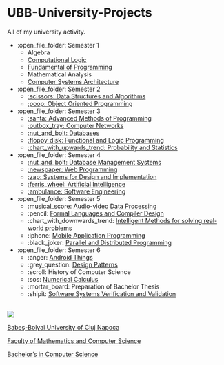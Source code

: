 # UBB-University-Projects
All of my university activity.

<ul>
  <li>:open_file_folder: Semester 1
    <ul>
      <li>
        Algebra 
        </a>
      </li>
      <li>
        <a href="https://github.com/biancaszekely32/Computational-Logic"> 
        Computational Logic 
        </a>
      </li>
      <li>
        <a href="https://github.com/biancaszekely32/Fundamental-of-Programming"> 
        Fundamental of Programming 
        </a>
      </li>
      <li> 
        Mathematical Analysis
        </a>
      </li>
      <li>
        <a href="https://github.com/biancaszekely32/Computer Systems Architecture"> 
        Computer Systems Architecture
        </a>
      </li>
    </ul>
  </li>
  <li>:open_file_folder: Semester 2
    <ul>
      <li>
        <a href="https://github.com/Pufcorina/Data-Structures-and-Algorithms"> 
          :scissors:  Data Structures and Algorithms 
        </a>
      </li>
      <li>
        <a href="https://github.com/Pufcorina/Object-Oriented-Programming"> 
          :poop:  Object Oriented Programming 
        </a>
      </li>
    </ul>
  </li>
  <li>:open_file_folder: Semester 3
    <ul>
      <li>
        <a href="https://github.com/Pufcorina/Advanced-Methods-of-Programming"> 
          :santa:  Advanced Methods of Programming 
        </a>
      </li>
      <li>
        <a href="https://github.com/Pufcorina/Computer-Networks"> 
          :outbox_tray:  Computer Networks 
        </a>
      </li>
      <li>
        <a href="https://github.com/Pufcorina/Databases"> 
          :nut_and_bolt:  Databases 
        </a>
      </li>
      <li>
        <a href="https://github.com/Pufcorina/Functional-and-Logic-Programming"> 
          :floppy_disk:  Functional and Logic Programming 
        </a>
      </li>
      <li>
        <a href="https://github.com/Pufcorina/Probability-and-Statistics"> 
          :chart_with_upwards_trend:  Probability and Statistics
        </a>
      </li>
    </ul>
  </li>
  <li>:open_file_folder: Semester 4
    <ul>
      <li>
        <a href="https://github.com/Pufcorina/Database-Management-Systems">
          :nut_and_bolt:  Database Management Systems
      </li>
      <li>
        <a href="https://github.com/Pufcorina/WebProgramming">
          :newspaper:  Web Programming
      </li>
      <li>
        <a href="https://github.com/Pufcorina/Systems-for-Design-and-Implementation">
          :zap:  Systems for Design and Implementation
      </li>
      <li>
        <a href="https://github.com/Pufcorina/Artificial-Intelligence">
          :ferris_wheel:  Artificial Intelligence
      </li>
      <li>
        <a href="https://github.com/Pufcorina/Software-Engineering">
          :ambulance:  Software Engineering
        </a>
      </li>
    </ul>
  </li>
  <li>:open_file_folder: Semester 5
    <ul>
      <li> :musical_score:
        <a href="https://github.com/Pufcorina/Audio-videoDataProcessing">
          Audio-video Data Processing
        </a>
      </li>
      <li> :pencil:
        <a href="https://github.com/Pufcorina/FormalLanguagesAndCompilerDesign">
          Formal Languages and Compiler Design
        </a>
      </li>
      <li> :chart_with_downwards_trend:
        <a href="https://github.com/Pufcorina/UBB/tree/master/Semester5/Intelligent%20Methods%20for%20solving%20real-world%20problems">
          Intelligent Methods for solving real-world problems
        </a>
      </li>
      <li> :iphone:
        <a href="https://github.com/Pufcorina/MobileProgramming">
          Mobile Application Programming
        </a>
      </li>
      <li> :black_joker:
        <a href="https://github.com/Pufcorina/ParallelAndDistributedProgramming">
          Parallel and Distributed Programming
        </a>
      </li>
    </ul>
  </li>
  <li>:open_file_folder: Semester 6
    <ul>
      <li> :anger:
        <a href="https://github.com/Pufcorina/Android-Things">
          Android Things
        </a>
      </li>
      <li> :grey_question:
        <a href="https://github.com/Pufcorina/Design-Patterns">
          Design Patterns
        </a>
      </li>
      <li> :scroll:
          History of Computer Science
        </a>
      </li>
      <li> :sos:
        <a href="https://github.com/Pufcorina/Numerical-Calculus">
          Numerical Calculus
        </a>
      </li>
      <li> :mortar_board:
          Preparation of Bachelor Thesis
        </a>
      </li>
      <li> :shipit:
        <a href="https://github.com/Pufcorina/Software-Systems-Verification-and-Validation">
          Software Systems Verification and Validation
        </a>
      </li>
    </ul>
  </li>
</ul>

<br>
<img src="http://www.chem.ubbcluj.ro/romana/conferinte/MEEMB/archive/pictures/ubb.gif" />
<a href="http://www.cs.ubbcluj.ro">
<p> Babeş-Bolyai University of Cluj Napoca </p>
<p> Faculty of Mathematics and Computer Science </p>
<p> Bachelor’s in Computer Science </p>
</a>
<br>
